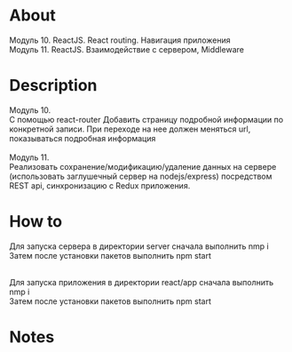 # About

Модуль 10. ReactJS. React routing. Навигация приложения<br>
Модуль 11. ReactJS. Взаимодействие с сервером, Middleware

# Description

Модуль 10.<br>
С помощью react-router Добавить страницу подробной информации по конкретной записи. При переходе на нее должен меняться url, показываться подробная информация<br><br>
Модуль 11.<br>
Реализовать сохранение/модификацию/удаление данных на сервере (использовать заглушечный сервер на nodejs/express) посредством REST api, синхронизацию с Redux приложения.

# How to

Для запуска сервера в директории server сначала выполнить nmp i<br>
Затем после установки пакетов выполнить npm start<br><br>

Для запуска приложения в директории react/app сначала выполнить nmp i<br>
Затем после установки пакетов выполнить npm start

# Notes
